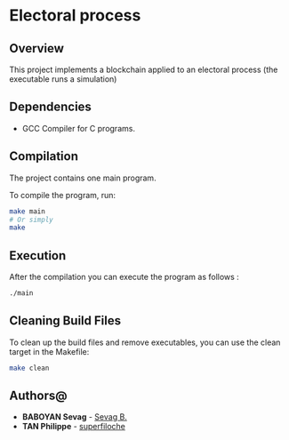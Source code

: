 # Electoral process

## Overview

This project implements a blockchain applied to an electoral process (the executable runs a simulation)

## Dependencies

- GCC Compiler for C programs.

## Compilation

The project contains one main program.

To compile the program, run:

```bash
make main
# Or simply
make
```

## Execution

After the compilation you can execute the program as follows :

```bash
./main
```

## Cleaning Build Files

To clean up the build files and remove executables, you can use the clean target in the Makefile:

```bash
make clean
```

## Authors@

- **BABOYAN Sevag** - [Sevag B.](https://github.com/SesevagB)
- **TAN Philippe** - [superfiloche](https://github.com/superfiloche)
